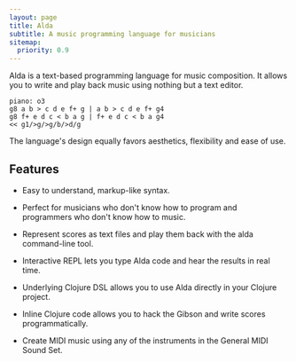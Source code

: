 ```yaml
---
layout: page
title: Alda
subtitle: A music programming language for musicians
sitemap:
  priority: 0.9
---
```


Alda is a text-based programming language for music composition. It allows you to write and play back music using nothing but a text editor.

    piano: o3
    g8 a b > c d e f+ g | a b > c d e f+ g4
    g8 f+ e d c < b a g | f+ e d c < b a g4
    << g1/>g/>g/b/>d/g

The language's design equally favors aesthetics, flexibility and ease of use.

## Features

* Easy to understand, markup-like syntax.

* Perfect for musicians who don't know how to program and programmers who don't know how to music.

* Represent scores as text files and play them back with the alda command-line tool.

* Interactive REPL lets you type Alda code and hear the results in real time.

* Underlying Clojure DSL allows you to use Alda directly in your Clojure project.

* Inline Clojure code allows you to hack the Gibson and write scores programmatically.

* Create MIDI music using any of the instruments in the General MIDI Sound Set.
